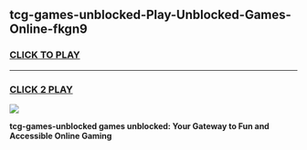 
## tcg-games-unblocked-Play-Unblocked-Games-Online-fkgn9
<h3>
<a href="https://premium76.site?title=tcg-games-unblocked&ref=25A">CLICK TO PLAY</a></h3>
<hr>

<h3>
<a href="https://premium76.site?title=tcg-games-unblocked&ref=25A">CLICK 2 PLAY</a>
  
</h3>

<a href="https://premium76.site?title=tcg-games-unblocked&ref=25A"><img src="https://clearcache.store/games.png"></a>


**tcg-games-unblocked games unblocked: Your Gateway to Fun and Accessible Online Gaming**
